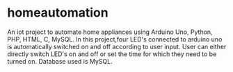 # homeautomation
An iot project to automate home appliances using Arduino Uno, Python, PHP, HTML, C, MySQL.
In this project,four LED's connected to arduino uno is automatically switched on and off according to user input.
User can either directly switch LED's on and off or set the time for which they need to be turned on.
Database used is MySQL.
